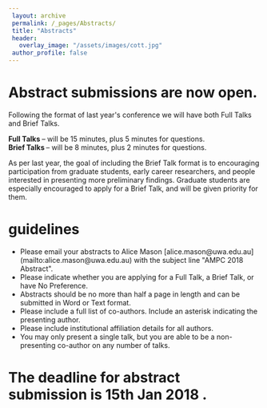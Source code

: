 ```yaml
---
 layout: archive
 permalink: /_pages/Abstracts/
 title: "Abstracts"
 header:
   overlay_image: "/assets/images/cott.jpg"
 author_profile: false  
---
```


# Abstract submissions are now open.

Following the format of last year's conference we will have both Full Talks and Brief Talks. 

<b> Full Talks </b> – will be 15 minutes, plus 5 minutes for questions.<br /> 
<b> Brief Talks </b> – will be 8 minutes, plus 2 minutes for questions. <br /> 

As per last year, the goal of including the Brief Talk format is to encouraging participation from graduate students, early career researchers, and people interested in presenting more preliminary findings. Graduate students are especially encouraged to apply for a Brief Talk, and will be given priority for them.

# guidelines

<ul>
<li>Please email your abstracts to Alice Mason [alice.mason@uwa.edu.au](mailto:alice.mason@uwa.edu.au) with the subject line
"AMPC 2018 Abstract".</li> 
<li> Please indicate whether you are applying for a Full Talk, a Brief Talk, or have No Preference.</li> 
<li> Abstracts should be no more than half a page in length and can be submitted in Word or Text format.</li>
<li> Please include a full list of co-authors. Include an asterisk indicating the presenting author.</li>
<li> Please include institutional affiliation details for all authors.</li>
<li> You may only present a single talk, but you are able to be a non-presenting co-author on any number of talks.</li>
</ul>

# The deadline for abstract submission is <b> 15th Jan 2018 </b>. 

